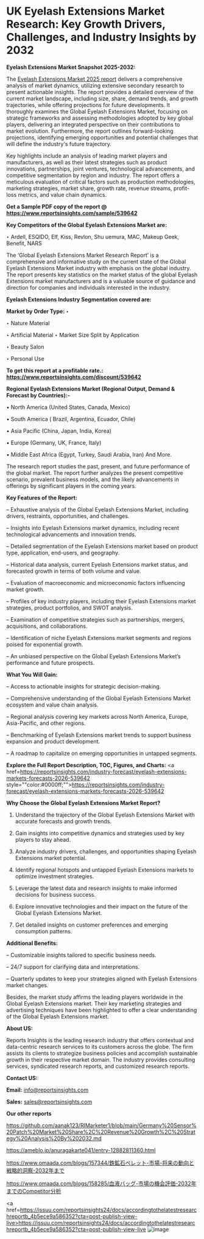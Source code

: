 # UK Eyelash Extensions Market Research: Key Growth Drivers, Challenges, and Industry Insights by 2032

<strong>Eyelash Extensions Market Snapshot 2025-2032:</strong>

The <a href=https://www.reportsinsights.com/sample/539642>Eyelash Extensions Market 2025 report</a> delivers a comprehensive analysis of market dynamics, utilizing extensive secondary research to present actionable insights. The report provides a detailed overview of the current market landscape, including size, share, demand trends, and growth trajectories, while offering projections for future developments. It thoroughly examines the Global Eyelash Extensions Market, focusing on strategic frameworks and assessing methodologies adopted by key global players, delivering an integrated perspective on their contributions to market evolution. Furthermore, the report outlines forward-looking projections, identifying emerging opportunities and potential challenges that will define the industry's future trajectory.

Key highlights include an analysis of leading market players and manufacturers, as well as their latest strategies such as product innovations, partnerships, joint ventures, technological advancements, and competitive segmentation by region and industry. The report offers a meticulous evaluation of critical factors such as production methodologies, marketing strategies, market share, growth rate, revenue streams, profit-loss metrics, and value chain dynamics.

<strong>Get a Sample PDF copy of the report @ <a href=https://www.reportsinsights.com/sample/539642 style=color:#0000ff;>https://www.reportsinsights.com/sample/539642</a></strong>

<strong>Key Competitors of the Global Eyelash Extensions Market are:</strong>

‣ Ardell, ESQIDO, Elf, Kiss, Revlon, Shu uemura, MAC, Makeup Geek, Benefit, NARS

The ‘Global Eyelash Extensions Market Research Report’ is a comprehensive and informative study on the current state of the Global Eyelash Extensions Market industry with emphasis on the global industry. The report presents key statistics on the market status of the global Eyelash Extensions market manufacturers and is a valuable source of guidance and direction for companies and individuals interested in the industry.

<strong>Eyelash Extensions Industry Segmentation covered are:</strong>

<strong>Market by Order Type: </strong>
‣ 

‣ Nature Material

‣ Artificial Material
‣ Market Size Split by Application

‣ Beauty Salon

‣ Personal Use

<strong>To get this report at a profitable rate.: <a href=https://www.reportsinsights.com/discount/539642 style=color:#0000ff;>https://www.reportsinsights.com/discount/539642</a></strong>

<strong>Regional Eyelash Extensions Market (Regional Output, Demand &amp; Forecast by Countries):-</strong>

• North America (United States, Canada, Mexico)

• South America ( Brazil, Argentina, Ecuador, Chile)

• Asia Pacific (China, Japan, India, Korea)

• Europe (Germany, UK, France, Italy)

• Middle East Africa (Egypt, Turkey, Saudi Arabia, Iran) And More.

The research report studies the past, present, and future performance of the global market. The report further analyzes the present competitive scenario, prevalent business models, and the likely advancements in offerings by significant players in the coming years.

<strong>Key Features of the Report:</strong>

– Exhaustive analysis of the Global Eyelash Extensions Market, including drivers, restraints, opportunities, and challenges.

– Insights into Eyelash Extensions market dynamics, including recent technological advancements and innovation trends.

– Detailed segmentation of the Eyelash Extensions market based on product type, application, end-users, and geography.

– Historical data analysis, current Eyelash Extensions market status, and forecasted growth in terms of both volume and value.

– Evaluation of macroeconomic and microeconomic factors influencing market growth.

– Profiles of key industry players, including their Eyelash Extensions market strategies, product portfolios, and SWOT analysis.

– Examination of competitive strategies such as partnerships, mergers, acquisitions, and collaborations.

– Identification of niche Eyelash Extensions market segments and regions poised for exponential growth.

– An unbiased perspective on the Global Eyelash Extensions Market’s performance and future prospects.

<strong>What You Will Gain:</strong>

– Access to actionable insights for strategic decision-making.

– Comprehensive understanding of the Global Eyelash Extensions Market ecosystem and value chain analysis.

– Regional analysis covering key markets across North America, Europe, Asia-Pacific, and other regions.

– Benchmarking of Eyelash Extensions market trends to support business expansion and product development.

– A roadmap to capitalize on emerging opportunities in untapped segments.

<strong>Explore the Full Report Description, TOC, Figures, and Charts:</strong>
<a href=https://reportsinsights.com/industry-forecast/eyelash-extensions-markets-forecasts-2026-539642 style=""color:#0000ff;"">https://reportsinsights.com/industry-forecast/eyelash-extensions-markets-forecasts-2026-539642</a>

<strong>Why Choose the Global Eyelash Extensions Market Report?</strong>

1. Understand the trajectory of the Global Eyelash Extensions Market with accurate forecasts and growth trends.

2. Gain insights into competitive dynamics and strategies used by key players to stay ahead.

3. Analyze industry drivers, challenges, and opportunities shaping Eyelash Extensions market potential.

4. Identify regional hotspots and untapped Eyelash Extensions markets to optimize investment strategies.

5. Leverage the latest data and research insights to make informed decisions for business success.

6. Explore innovative technologies and their impact on the future of the Global Eyelash Extensions Market.

7. Get detailed insights on customer preferences and emerging consumption patterns.

<strong>Additional Benefits:</strong>

– Customizable insights tailored to specific business needs.

– 24/7 support for clarifying data and interpretations.

– Quarterly updates to keep your strategies aligned with Eyelash Extensions market changes.

Besides, the market study affirms the leading players worldwide in the Global Eyelash Extensions market. Their key marketing strategies and advertising techniques have been highlighted to offer a clear understanding of the Global Eyelash Extensions market.

<strong><strong>About US</strong>:</strong>

Reports Insights is the leading research industry that offers contextual and data-centric research services to its customers across the globe. The firm assists its clients to strategize business policies and accomplish sustainable growth in their respective market domain. The industry provides consulting services, syndicated research reports, and customized research reports.

<strong>Contact US:</strong>

<p class=><b>Email:</b> <a href=mailto:info@reportsinsights.com>info@reportsinsights.com</a></p>
<p class=><b>Sales:</b> <a href=mailto:sales@reportsinsights.com>sales@reportsinsights.com</a></p>

<strong>Our other reports</strong>

<a href=https://github.com/aanak123/RIMarketer1/blob/main/Germany%20Sensor%20Patch%20Market%20Share%2C%20Revenue%20Growth%2C%20Strategy%20Analysis%20By%202032.md>https://github.com/aanak123/RIMarketer1/blob/main/Germany%20Sensor%20Patch%20Market%20Share%2C%20Revenue%20Growth%2C%20Strategy%20Analysis%20By%202032.md</a>

<a href=https://ameblo.jp/anuragakarte041/entry-12882811360.html>https://ameblo.jp/anuragakarte041/entry-12882811360.html</a>

<a href=https://www.omaada.com/blogs/157344/鉄鉱石ペレット-市場-将来の動向と戦略的洞察-2032年まで>https://www.omaada.com/blogs/157344/鉄鉱石ペレット-市場-将来の動向と戦略的洞察-2032年まで</a>

<a href=https://www.omaada.com/blogs/158285/血液バッグ-市場の機会評価-2032年までのCompetitor分析>https://www.omaada.com/blogs/158285/血液バッグ-市場の機会評価-2032年までのCompetitor分析</a>

<a href=https://issuu.com/reportsinsights24/docs/accordingtothelatestresearchreportb_4b5ece9a586352?cta=post-publish-view-live>https://issuu.com/reportsinsights24/docs/accordingtothelatestresearchreportb_4b5ece9a586352?cta=post-publish-view-live</a>
![image](https://github.com/user-attachments/assets/6cf8e077-fc4f-4b4b-91be-a79ff3e5fa8e)
